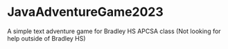 # JavaAdventureGame2023
A simple text adventure game for Bradley HS APCSA class (Not looking for help outside of Bradley HS)
